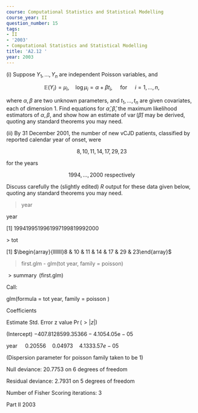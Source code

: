 ```yaml
---
course: Computational Statistics and Statistical Modelling
course_year: II
question_number: 15
tags:
- II
- '2003'
- Computational Statistics and Statistical Modelling
title: 'A2.12 '
year: 2003
---
```



(i) Suppose $Y_{1}, \ldots, Y_{n}$ are independent Poisson variables, and

$$\mathbb{E}\left(Y_{i}\right)=\mu_{i}, \quad \log \mu_{i}=\alpha+\beta t_{i}, \quad \text { for } \quad i=1, \ldots, n,$$

where $\alpha, \beta$ are two unknown parameters, and $t_{1}, \ldots, t_{n}$ are given covariates, each of dimension 1. Find equations for $\hat{\alpha}, \hat{\beta}$, the maximum likelihood estimators of $\alpha, \beta$, and show how an estimate of $\operatorname{var}(\hat{\beta})$ may be derived, quoting any standard theorems you may need.

(ii) By 31 December 2001, the number of new vCJD patients, classified by reported calendar year of onset, were

$$8,10,11,14,17,29,23$$

for the years

$$1994, \ldots, 2000 \text { respectively }$$

Discuss carefully the (slightly edited) $R$ output for these data given below, quoting any standard theorems you may need.

> year

year

[1] 1994199519961997199819992000

$>$ tot

[1] $\begin{array}{lllllll}8 & 10 & 11 & 14 & 17 & 29 & 23\end{array}$

>first.glm - glm(tot year, family = poisson)

$>\operatorname{summary}$ (first.glm)

Call:

glm(formula $=$ tot year, family $=$ poisson $)$

Coefficients

Estimate Std. Error z value $\operatorname{Pr}(>|z|)$

(Intercept) $-407.8128599 .35366-4.1054 .05 \mathrm{e}-05$

year $\quad 0.20556 \quad 0.04973 \quad 4.1333 .57 e-05$

(Dispersion parameter for poisson family taken to be 1)

Null deviance: $20.7753$ on 6 degrees of freedom

Residual deviance: $2.7931$ on 5 degrees of freedom

Number of Fisher Scoring iterations: 3

Part II 2003